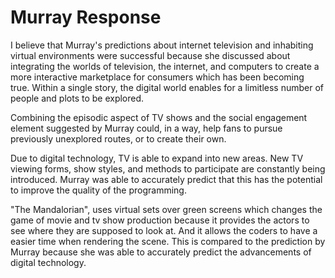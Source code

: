 # Murray Response

<p>I believe that Murray's predictions about internet television and inhabiting virtual
environments were successful because she discussed about integrating the worlds of
television, the internet, and computers to create a more interactive marketplace for
consumers which has been becoming true. Within a single story, the digital world
enables for a limitless number of people and plots to be explored.

Combining the episodic aspect of TV shows and the social engagement element
suggested by Murray could, in a way, help fans to pursue previously unexplored
routes, or to create their own.

Due to digital technology, TV is able to expand into new areas. New TV viewing forms, show styles, and methods to participate are constantly being introduced. Murray was able to accurately predict that this has the potential to improve the quality of the programming.

"The Mandalorian", uses virtual sets over green screens which changes the game of movie and tv show production because it provides the actors to see where they are supposed to look at. And it allows the coders to have a easier time when rendering the scene. This is compared to the prediction by Murray because she was able to accurately predict the advancements of digital technology.</p>
